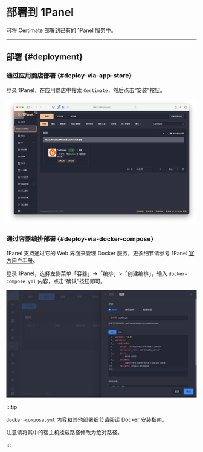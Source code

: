 ﻿# 部署到 1Panel

可将 Certimate 部署到已有的 1Panel 服务中。

---

## 部署 {#deployment}

### 通过应用商店部署 {#deploy-via-app-store}

登录 1Panel，在应用商店中搜索 `Certimate`，然后点击“安装”按钮。

![屏幕截图](https://github.com/certimate-go/docs/blob/main/static/gh/installation_1panel_appstore.zh.png?raw=true)

### 通过容器编排部署 {#deploy-via-docker-compose}

1Panel 支持通过它的 Web 界面来管理 Docker 服务，更多细节请参考 1Panel [官方用户手册](https://1panel.dev/docs/user_manual/containers/compose.html)。

登录 1Panel，选择左侧菜单「容器」->「编排」>「创建编排」，输入 `docker-compose.yml` 内容，点击“确认”按钮即可。

![屏幕截图](https://github.com/certimate-go/docs/blob/main/static/gh/installation_1panel.zh.png?raw=true)

:::tip

`docker-compose.yml` 内容和其他部署细节请阅读 [Docker 安装](/docs/getting-started/installation/docker)指南。

注意请将其中的宿主机挂载路径修改为绝对路径。

:::
